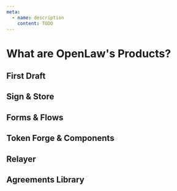 ```yaml
---
meta:
  - name: description
    content: TODO
---
```


# What are OpenLaw's Products?

## First Draft

## Sign & Store

## Forms & Flows

## Token Forge & Components

## Relayer

## Agreements Library
